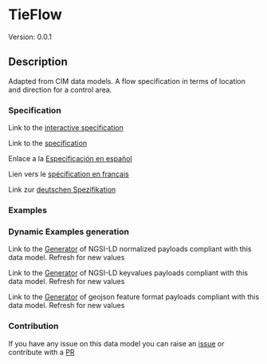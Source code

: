 # TieFlow
Version: 0.0.1

## Description 

Adapted from CIM data models. A flow specification in terms of location and direction for a control area.
### Specification

Link to the [interactive specification](https://swagger.lab.fiware.org/?url=https://smart-data-models.github.io/dataModel.EnergyCIM/TieFlow/swagger.yaml)

Link to the [specification](https://github.com/smart-data-models/dataModel.EnergyCIM/blob/master/TieFlow/doc/spec.md)

Enlace a la [Especificación en español](https://github.com/smart-data-models/dataModel.EnergyCIM/blob/master/TieFlow/doc/spec_ES.md)

Lien vers le [spécification en français](https://github.com/smart-data-models/dataModel.EnergyCIM/blob/master/TieFlow/doc/spec_FR.md)

Link zur [deutschen Spezifikation](https://github.com/smart-data-models/dataModel.EnergyCIM/blob/master/TieFlow/doc/spec_DE.md)
### Examples
### Dynamic Examples generation

Link to the [Generator](https://smartdatamodels.org/extra/ngsi-ld_generator.php?schemaUrl=https://raw.githubusercontent.com/smart-data-models/dataModel.EnergyCIM/master/TieFlow/schema.json&email=info@smartdatamodels.org) of NGSI-LD normalized payloads compliant with this data model. Refresh for new values

Link to the [Generator](https://smartdatamodels.org/extra/ngsi-ld_generator_keyvalues.php?schemaUrl=https://raw.githubusercontent.com/smart-data-models/dataModel.EnergyCIM/master/TieFlow/schema.json&email=info@smartdatamodels.org) of NGSI-LD keyvalues payloads compliant with this data model. Refresh for new values

Link to the [Generator](https://smartdatamodels.org/extra/geojson_features_generator.php?schemaUrl=https://raw.githubusercontent.com/smart-data-models/dataModel.EnergyCIM/master/TieFlow/schema.json&email=info@smartdatamodels.org) of geojson feature format payloads compliant with this data model. Refresh for new values
### Contribution

 If you have any issue on this data model you can raise an [issue](https://github.com/smart-data-models/dataModel.EnergyCIM/issues)  or contribute with a [PR](https://github.com/smart-data-models/dataModel.EnergyCIM/pulls)